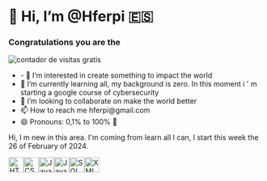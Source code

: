 <html>

<body>
  <h1>
   👋 Hi, I’m @Hferpi 🇪🇸   
  </h1>  
  <div>
<h3> Congratulations you are the </h3><a title="contador de visitas gratis"><img src="https://counter6.optistats.ovh/private/contadorvisitasgratis.php?c=eb3p81yz5zf5wdujf1dkae8nyfthhm1r" border="0" title="contador de visitas gratis" alt="contador de visitas gratis"></a>
    </div>
<div>
  <ul>
<li>- 👀 I’m interested in create something to impact the world</li>

<li> 🌱 I’m currently learning all, my background is zero. In this moment i ' m starting a google course of cybersecurity </li>
<li> 💞️ I’m looking to collaborate on make the world better </li>
<li> 📫 How to reach me hferpi@gmail.com </li>
<li> 😄 Pronouns: 0,1% to 100% 🔁 </li>
  </ul>
</div>

Hi, I m new in this area. I'm coming from learn all I can, I start this week the 26 of February of 2024.

 <div style="display: flex; flex-direction: row; flex-grow: 1;">
  <img src="https://cdn.jsdelivr.net/gh/devicons/devicon@latest/icons/html5/html5-original.svg" alt="HTML" style="width: 30px; height: 30px;">
  <img src="https://cdn.jsdelivr.net/gh/devicons/devicon@latest/icons/css3/css3-original.svg" alt="CSS" style="width: 30px; height: 30px;">
  <img src="https://cdn.jsdelivr.net/gh/devicons/devicon@latest/icons/javascript/javascript-plain.svg" alt="JavaScript" style="width: 30px; height: 30px;">
  <img src="https://cdn.jsdelivr.net/gh/devicons/devicon@latest/icons/java/java-original-wordmark.svg" alt="Java" style="width: 30px; height: 30px;">
  <img src="https://cdn.jsdelivr.net/gh/devicons/devicon@latest/icons/mysql/mysql-original-wordmark.svg" alt="SQL" style="width: 30px; height: 30px;">
  <img src="https://cdn.jsdelivr.net/gh/devicons/devicon@latest/icons/xml/xml-original.svg" alt="XML" style="width: 30px; height: 30px;">
</div>

</body>
</html>
